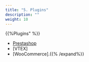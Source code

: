 ```yaml
---
title: "5. Plugins"
description: ""
weight: 10
---
```


{{%Plugins" %}}  
- [Prestashop](https://github.com/Peinau/peinau-plugin-prestashop/blob/master/README.md)
- [VTEX]
- [WooCommerce].{{% /expand%}}

